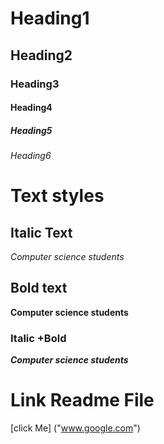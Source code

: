 # Heading1
## Heading2
### Heading3
#### Heading4
##### Heading5
###### Heading6

# Text styles
## Italic Text
*Computer science students*

## Bold text
**Computer science students**

### Italic +Bold
***Computer science students***


# Link Readme File
[click Me] ("www.google.com")


